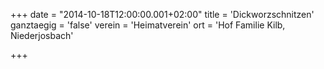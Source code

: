 +++
date = "2014-10-18T12:00:00.001+02:00"
title = 'Dickworzschnitzen'
ganztaegig = 'false'
verein = 'Heimatverein'
ort = 'Hof Familie Kilb, Niederjosbach'

+++

      